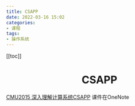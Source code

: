```yaml
---
title: CSAPP
date: 2022-03-16 15:02
categories:
- 课程
tags:
- 操作系统
---
```


<!-- more -->
[[toc]]
<div align="center"><h1><strong> CSAPP</strong></h1></div>



[CMU2015 深入理解计算系统CSAPP](https://www.bilibili.com/video/BV11L4y137qd)
课件在OneNote